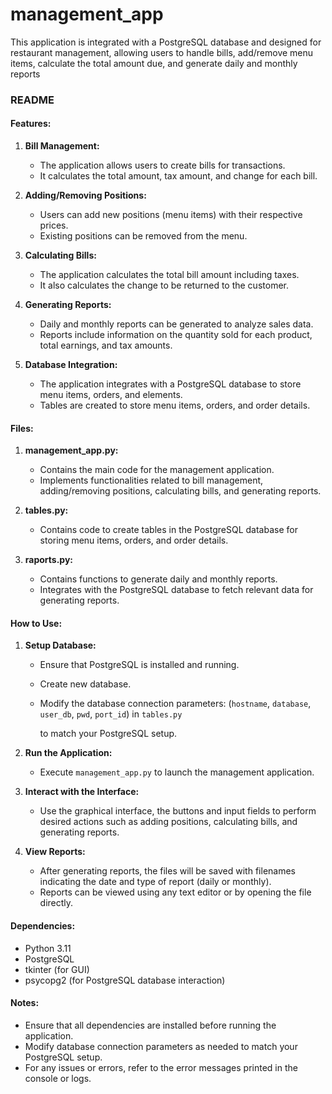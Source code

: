 # management_app
This application is integrated with a PostgreSQL database and designed for restaurant management, allowing users to handle bills, add/remove menu items, calculate the total amount due, and generate daily and monthly reports

### README

#### Features:

1. **Bill Management:**
   - The application allows users to create bills for transactions.
   - It calculates the total amount, tax amount, and change for each bill.

2. **Adding/Removing Positions:**
   - Users can add new positions (menu items) with their respective prices.
   - Existing positions can be removed from the menu.

3. **Calculating Bills:**
   - The application calculates the total bill amount including taxes.
   - It also calculates the change to be returned to the customer.

4. **Generating Reports:**
   - Daily and monthly reports can be generated to analyze sales data.
   - Reports include information on the quantity sold for each product, total earnings, and tax amounts.

5. **Database Integration:**
   - The application integrates with a PostgreSQL database to store menu items, orders, and elements.
   - Tables are created to store menu items, orders, and order details.

#### Files:

1. **management_app.py:**  
   - Contains the main code for the management application.
   - Implements functionalities related to bill management, adding/removing positions, calculating bills, and generating reports.

2. **tables.py:**
   - Contains code to create tables in the PostgreSQL database for storing menu items, orders, and order details.

3. **raports.py:**
   - Contains functions to generate daily and monthly reports.
   - Integrates with the PostgreSQL database to fetch relevant data for generating reports.

#### How to Use:

1. **Setup Database:**
   - Ensure that PostgreSQL is installed and running.
   - Create new database.
   - Modify the database connection parameters:
       (`hostname`, `database`, `user_db`, `pwd`, `port_id`) in `tables.py`

     to match your PostgreSQL setup.

2. **Run the Application:**
   - Execute `management_app.py` to launch the management application.

3. **Interact with the Interface:**
   - Use the graphical interface, the buttons and input fields to perform desired actions such as adding positions, calculating bills, and generating reports.

4. **View Reports:**
   - After generating reports, the files will be saved with filenames indicating the date and type of report (daily or monthly).
   - Reports can be viewed using any text editor or by opening the file directly.

#### Dependencies:

- Python 3.11
- PostgreSQL
- tkinter (for GUI)
- psycopg2 (for PostgreSQL database interaction)

#### Notes:

- Ensure that all dependencies are installed before running the application.
- Modify database connection parameters as needed to match your PostgreSQL setup.
- For any issues or errors, refer to the error messages printed in the console or logs.
